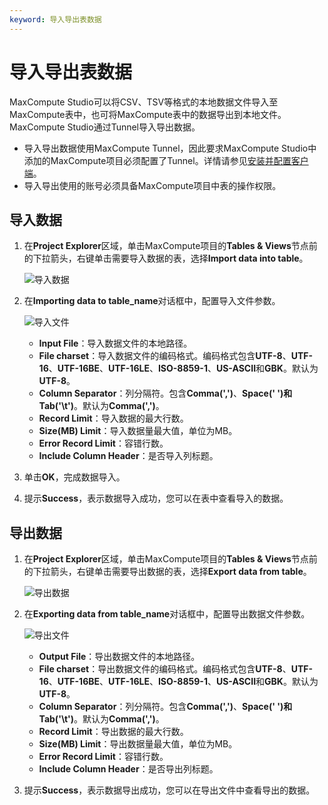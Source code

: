 ```yaml
---
keyword: 导入导出表数据
---
```


# 导入导出表数据

MaxCompute Studio可以将CSV、TSV等格式的本地数据文件导入至MaxCompute表中，也可将MaxCompute表中的数据导出到本地文件。MaxCompute Studio通过Tunnel导入导出数据。

-   导入导出数据使用MaxCompute Tunnel，因此要求MaxCompute Studio中添加的MaxCompute项目必须配置了Tunnel。详情请参见[安装并配置客户端](/cn.zh-CN/准备工作/安装并配置客户端.md)。
-   导入导出使用的账号必须具备MaxCompute项目中表的操作权限。

## 导入数据

1.  在**Project Explorer**区域，单击MaxCompute项目的**Tables & Views**节点前的下拉箭头，右键单击需要导入数据的表，选择**Import data into table**。

    ![导入数据](https://static-aliyun-doc.oss-cn-hangzhou.aliyuncs.com/assets/img/zh-CN/5933670061/p1637.png)

2.  在**Importing data to table\_name**对话框中，配置导入文件参数。

    ![导入文件](https://static-aliyun-doc.oss-cn-hangzhou.aliyuncs.com/assets/img/zh-CN/5933670061/p6034.png)

    -   **Input File**：导入数据文件的本地路径。
    -   **File charset**：导入数据文件的编码格式。编码格式包含**UTF-8**、**UTF-16**、**UTF-16BE**、**UTF-16LE**、**ISO-8859-1**、**US-ASCII**和**GBK**。默认为**UTF-8**。
    -   **Column Separator**：列分隔符。包含**Comma\(','\)**、**Space\(' '\)**和**Tab\('\\t'\)**。默认为**Comma\(','\)**。
    -   **Record Limit**：导入数据的最大行数。
    -   **Size\(MB\) Limit**：导入数据量最大值，单位为MB。
    -   **Error Record Limit**：容错行数。
    -   **Include Column Header**：是否导入列标题。
3.  单击**OK**，完成数据导入。

4.  提示**Success**，表示数据导入成功，您可以在表中查看导入的数据。


## 导出数据

1.  在**Project Explorer**区域，单击MaxCompute项目的**Tables & Views**节点前的下拉箭头，右键单击需要导出数据的表，选择**Export data from table**。

    ![导出数据](https://static-aliyun-doc.oss-cn-hangzhou.aliyuncs.com/assets/img/zh-CN/5933670061/p1640.png)

2.  在**Exporting data from table\_name**对话框中，配置导出数据文件参数。

    ![导出文件](https://static-aliyun-doc.oss-cn-hangzhou.aliyuncs.com/assets/img/zh-CN/5646670061/p6033.png)

    -   **Output File**：导出数据文件的本地路径。
    -   **File charset**：导出数据文件的编码格式。编码格式包含**UTF-8**、**UTF-16**、**UTF-16BE**、**UTF-16LE**、**ISO-8859-1**、**US-ASCII**和**GBK**。默认为**UTF-8**。
    -   **Column Separator**：列分隔符。包含**Comma\(','\)**、**Space\(' '\)**和**Tab\('\\t'\)**。默认为**Comma\(','\)**。
    -   **Record Limit**：导出数据的最大行数。
    -   **Size\(MB\) Limit**：导出数据量最大值，单位为MB。
    -   **Error Record Limit**：容错行数。
    -   **Include Column Header**：是否导出列标题。
3.  提示**Success**，表示数据导出成功，您可以在导出文件中查看导出的数据。



